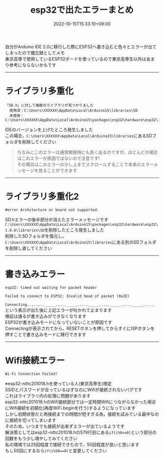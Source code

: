 ﻿---
title: "esp32で出たエラーまとめ"
slug: esp32-setup_20221015-153309
date: 2022-10-15T15:33:10+09:00

tags: ["PC", "Arduino"]
categories: ["PC関連"]

draft: false
---
自分がArduino IDE 2.0に移行した際にESP32へ書き込むと色々とエラーが出てしまったので備忘録としてメモ  
東京高専で使用しているESP32ボードを使っているので東京高専生以外はあまり参考にならないかもです  

---
# ライブラリ多重化
```
「SD.h」に対して複数のライブラリが見つかりました
  使用済：C:\Users\XXXXXX\AppData\Local\Arduino15\libraries\SD
  未使用：C:\Users\XXXXXX\AppData\Local\Arduino15\packages\esp32\hardware\esp32\1.0.6\libraries\SD
```
IDEのバージョンを上げたところ発生しました  
この場合，`C:\Users\XXXXXX\AppData\Local\Arduino15\libraries`にあるSDフォルダを削除してください  
>ちなみにこのエラーは通常開発時にも良く出るのですが，ほとんどの場合はこのエラーが原因ではないので注意です!  
その場合はこのエラーの少し上までスクロールすることで本来のエラーメッセージを見ることができます  

---
# ライブラリ多重化2
```
#error Architecture or board not supported.
```
SD.hエラーの後半部分が消えたエラーメッセージです  
`C:\Users\XXXXXX\AppData\Local\Arduino15\packages\esp32\hardware\esp32\1.0.6\libraries\SD`を削除したところ発生しました  
削除したSDフォルダを復元し，`C:\Users\XXXXXX\AppData\Local\Arduino15\libraries`にある別のSDフォルダを削除し直してください  

---
# 書き込みエラー
```
esp32: timed out waiting for packet header
```
```
Failed to connect to ESP32: Invalid head of packet (0x2E)
```

`Connecting........_____....._____....._____....._____....._____.....`  
という表示が出た後に上記エラーが吐かれて止まります  
検証は通るが書き込みができなくなります  
ESP32が書き込みモードになっていないことが原因です  
Connectingが表示されてから，RESETボタンを押してからすぐにISPボタンを押すことで書き込みモードに移行できます

---
# Wifi接続エラー
```
Wi-Fi Connection Failed!
```

※esp32-nittc201018.hを使っている人(東京高専生)限定  
SSIDとパスワードが合っているはずなのにWifiが接続されないバグです  
これはライブラリ内の処理に問題があります  
esp32-nittc201018.hのWifi接続部分では一定時間Wifiにつながらなかった場合にWifi接続を初期化(再度WiFi.beginを行う)するようになっています  
しかし初期状態だと再接続までの時間が短すぎる為，接続を試みている最中なのに接続を切ってしまいます  
そのため，いつまでも接続が出来ずエラーが出ているようです  
解決策としてはesp32-nittc201018.hの579行目にある`if(i%8==0)`という部分の回数をもう少し増やしてみてください  
私の環境では25回程度で接続できたので，50回程度が良いと思います  
もし50回にするなら`if(i%50==0)`と変更してください